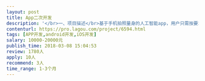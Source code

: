 ```yaml
---                
layout: post       
title: App二次开发           
description: '</br>一、项目描述</br>基于手机拍照量身的人工智能app，用户只需按要求拍摄全身正面照及侧面照，输入身高后系统自动计算其体型数据。</br>二、主要功能点</br>在已有app基础上追加企业用户线上注册功能、便于企业用户操作的数据管理后台、拍照提示、app界面微调等。</br>三、人员要求</br>1. 精通Java，能兼顾前端开发者优先，有人工智能领域经验者优先</br>2. 有契约精神</br>'     
contenturl: https://pro.lagou.com/project/6594.html      
tags: [APP开发,android开发,iOS开发]            
salary: 10000-20000元          
publish_time: 2018-03-08 15:04:53         
review: 1780人                   
apply: 10人                   
recommend: 3人                   
time_range: 1-3个月              
---                 
```

